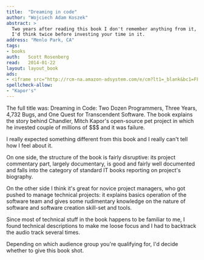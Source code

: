 ```yaml
---
title:	"Dreaming in code"
author: "Wojciech Adam Koszek"
abstract: >
  Two years after reading this book I don't remember anything from it, so
  I'd think twice before investing your time in it.
address: "Menlo Park, CA"
tags:
- books
auth:	Scott Rosenberg
read:	2014-01-22
layout: layout_book
ads:
- <iframe src="http://rcm-na.amazon-adsystem.com/e/cm?lt1=_blank&bc1=FFFFFF&IS2=1&npa=1&bg1=FFFFFF&fc1=000000&lc1=FF0000&t=wkoszek-20&o=1&p=8&l=as4&m=amazon&f=ifr&ref=ss_til&asins=1400082471" style="width:120px;height:240px;" scrolling="no" marginwidth="0" marginheight="0" frameborder="0"></iframe>
spellcheck-allow:
- "Kapor's"
---
```


The full title was: Dreaming in Code: Two Dozen Programmers, Three Years,
4,732 Bugs, and One Quest for Transcendent Software.  The book explains the
story behind Chandler, Mitch Kapor's open-source pet project in which he
invested couple of millions of $$$ and it was failure.

I really expected something different from this book and I really can't tell
how I feel about it.

On one side, the structure of the book is fairly disruptive: its project
commentary part, largely documentary, is good and fairly well documented and
falls into the category of standard IT books reporting on project's
biography.

On the other side I think it's great for novice project managers, who got
pushed to manage technical projects: it explains basics operation of the
software team and gives some rudimentary knowledge on the nature of software
and software creation skill-set and tools.

Since most of technical stuff in the book happens to be familiar to me, I
found technical descriptions to make me loose focus and I had to backtrack
the audio track several times.

Depending on which audience group you're qualifying for, I'd decide whether
to give this book shot.

